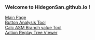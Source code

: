 ### Welcome to HidegonSan.github.io !
[Main Page](https://hidegonsan.github.io)  
[Button Analysis Tool](https://hidegonsan.github.io/button/)  
[Calc ASM Branch value Tool](https://hidegonsan.github.io/asm/)  
[Action Replay Tree Viewer](https://hidegonsan.github.io/ar-tree/)
